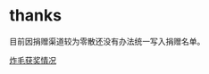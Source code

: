 # thanks
目前因捐赠渠道较为零散还没有办法统一写入捐赠名单。

[炸毛获奖情况](https://github.com/zhamao-robot/thanks/blob/master/reward.md)
